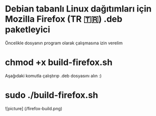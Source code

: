 # Debian tabanlı Linux dağıtımları için Mozilla Firefox (TR 🇹🇷) .deb paketleyici

Öncelikle dosyanın program olarak çalışmasına izin verelim
# chmod +x build-firefox.sh 

Aşağıdaki komutla çalıştırıp .deb dosyasını alın :)
# sudo ./build-firefox.sh 


![picture] (/firefox-build.png)

